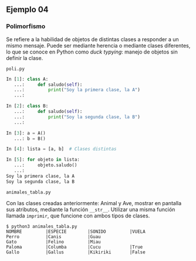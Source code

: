 ## Ejemplo 04

### Polimorfismo

Se refiere a la habilidad de objetos de distintas clases a responder a un mismo mensaje. Puede ser mediante herencia o mediante clases diferentes, lo que se conoce en Python como *duck typying*: manejo de objetos sin definir la clase.

`poli.py`
```python
In [1]: class A: 
   ...:     def saludo(self): 
   ...:         print("Soy la primera clase, la A") 
   ...:                                                                                                                          

In [2]: class B: 
   ...:     def saludo(self): 
   ...:         print("Soy la segunda clase, la B") 
   ...:                                                                                                                          

In [3]: a = A() 
   ...: b = B()

In [4]: lista = [a, b]  # Clases distintas                                                                                 

In [5]: for objeto in lista: 
   ...:     objeto.saludo() 
   ...:
Soy la primera clase, la A
Soy la segunda clase, la B

```

`animales_tabla.py`

Con las clases creadas anteriormente: Animal y Ave, mostrar en pantalla sus atributos, mediante la función `__str__`.
Utilizar una misma función llamada `imprimir`, que funcione con ambos tipos de clases.

```
$ python3 animales_tabla.py 
NOMBRE         |ESPECIE        |SONIDO         |VUELA          
Perro          |Canis          |Guau           
Gato           |Felino         |Miau           
Paloma         |Columba        |Cucu           |True           
Gallo          |Gallus         |Kikiriki       |False
```
